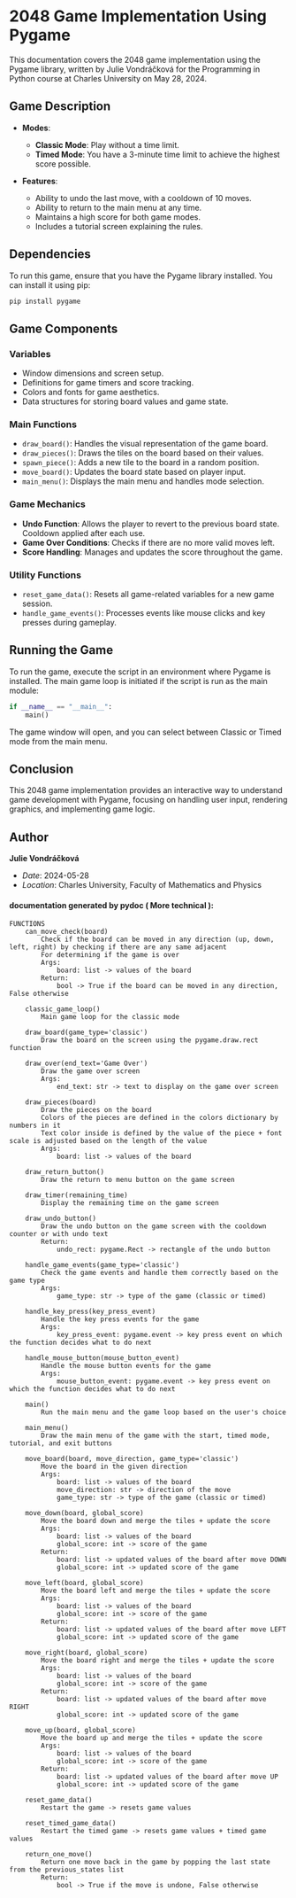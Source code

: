 
# 2048 Game Implementation Using Pygame

This documentation covers the 2048 game implementation using the Pygame library, written by Julie Vondráčková for the Programming in Python course at Charles University on May 28, 2024.

## Game Description

- **Modes**:
  - **Classic Mode**: Play without a time limit.
  - **Timed Mode**: You have a 3-minute time limit to achieve the highest score possible.

- **Features**:
  - Ability to undo the last move, with a cooldown of 10 moves.
  - Ability to return to the main menu at any time.
  - Maintains a high score for both game modes.
  - Includes a tutorial screen explaining the rules.

## Dependencies

To run this game, ensure that you have the Pygame library installed. You can install it using pip:

```bash
pip install pygame
```

## Game Components

### Variables

- Window dimensions and screen setup.
- Definitions for game timers and score tracking.
- Colors and fonts for game aesthetics.
- Data structures for storing board values and game state.

### Main Functions

- `draw_board()`: Handles the visual representation of the game board.
- `draw_pieces()`: Draws the tiles on the board based on their values.
- `spawn_piece()`: Adds a new tile to the board in a random position.
- `move_board()`: Updates the board state based on player input.
- `main_menu()`: Displays the main menu and handles mode selection.

### Game Mechanics

- **Undo Function**: Allows the player to revert to the previous board state. Cooldown applied after each use.
- **Game Over Conditions**: Checks if there are no more valid moves left.
- **Score Handling**: Manages and updates the score throughout the game.

### Utility Functions

- `reset_game_data()`: Resets all game-related variables for a new game session.
- `handle_game_events()`: Processes events like mouse clicks and key presses during gameplay.

## Running the Game

To run the game, execute the script in an environment where Pygame is installed. The main game loop is initiated if the script is run as the main module:

```python
if __name__ == "__main__":
    main()
```

The game window will open, and you can select between Classic or Timed mode from the main menu.

## Conclusion

This 2048 game implementation provides an interactive way to understand game development with Pygame, focusing on handling user input, rendering graphics, and implementing game logic.

## Author

**Julie Vondráčková**
- *Date*: 2024-05-28
- *Location*: Charles University, Faculty of Mathematics and Physics


#### documentation generated by pydoc ( More technical ):
```
FUNCTIONS
    can_move_check(board)
        Check if the board can be moved in any direction (up, down, left, right) by checking if there are any same adjacent
        For determining if the game is over
        Args:
            board: list -> values of the board
        Return:
            bool -> True if the board can be moved in any direction, False otherwise

    classic_game_loop()
        Main game loop for the classic mode

    draw_board(game_type='classic')
        Draw the board on the screen using the pygame.draw.rect function

    draw_over(end_text='Game Over')
        Draw the game over screen
        Args:
            end_text: str -> text to display on the game over screen

    draw_pieces(board)
        Draw the pieces on the board
        Colors of the pieces are defined in the colors dictionary by numbers in it
        Text color inside is defined by the value of the piece + font scale is adjusted based on the length of the value
        Args:
            board: list -> values of the board

    draw_return_button()
        Draw the return to menu button on the game screen

    draw_timer(remaining_time)
        Display the remaining time on the game screen

    draw_undo_button()
        Draw the undo button on the game screen with the cooldown counter or with undo text
        Return:
            undo_rect: pygame.Rect -> rectangle of the undo button

    handle_game_events(game_type='classic')
        Check the game events and handle them correctly based on the game type
        Args:
            game_type: str -> type of the game (classic or timed)

    handle_key_press(key_press_event)
        Handle the key press events for the game
        Args:
            key_press_event: pygame.event -> key press event on which the function decides what to do next

    handle_mouse_button(mouse_button_event)
        Handle the mouse button events for the game
        Args:
            mouse_button_event: pygame.event -> key press event on which the function decides what to do next

    main()
        Run the main menu and the game loop based on the user's choice

    main_menu()
        Draw the main menu of the game with the start, timed mode, tutorial, and exit buttons

    move_board(board, move_direction, game_type='classic')
        Move the board in the given direction
        Args:
            board: list -> values of the board
            move_direction: str -> direction of the move
            game_type: str -> type of the game (classic or timed)

    move_down(board, global_score)
        Move the board down and merge the tiles + update the score
        Args:
            board: list -> values of the board
            global_score: int -> score of the game
        Return:
            board: list -> updated values of the board after move DOWN
            global_score: int -> updated score of the game

    move_left(board, global_score)
        Move the board left and merge the tiles + update the score
        Args:
            board: list -> values of the board
            global_score: int -> score of the game
        Return:
            board: list -> updated values of the board after move LEFT
            global_score: int -> updated score of the game

    move_right(board, global_score)
        Move the board right and merge the tiles + update the score
        Args:
            board: list -> values of the board
            global_score: int -> score of the game
        Return:
            board: list -> updated values of the board after move RIGHT
            global_score: int -> updated score of the game

    move_up(board, global_score)
        Move the board up and merge the tiles + update the score
        Args:
            board: list -> values of the board
            global_score: int -> score of the game
        Return:
            board: list -> updated values of the board after move UP
            global_score: int -> updated score of the game

    reset_game_data()
        Restart the game -> resets game values

    reset_timed_game_data()
        Restart the timed game -> resets game values + timed game values

    return_one_move()
        Return one move back in the game by popping the last state from the previous_states list
        Return:
            bool -> True if the move is undone, False otherwise
```
